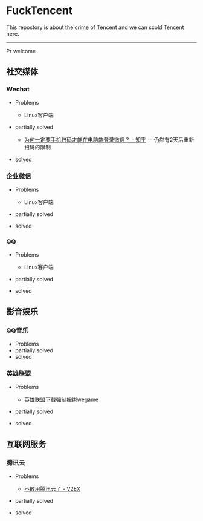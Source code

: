 # FuckTencent

This repostory is about the crime of Tencent and we can scold Tencent here.

---
Pr welcome

## 社交媒体

### Wechat

* Problems

  * Linux客户端

* partially solved

  * [为何一定要手机扫码才能在电脑端登录微信？ - 知乎](https://www.zhihu.com/question/270040312) -- 仍然有2天后重新扫码的限制

* solved

### 企业微信

* Problems

  * Linux客户端

* partially solved

* solved

### QQ

* Problems

  * Linux客户端

* partially solved
* solved

## 影音娱乐

### QQ音乐

* Problems
* partially solved
* solved

### 英雄联盟

* Problems

  * [英雄联盟下载强制捆绑wegame](https://www.bilibili.com/read/cv13739000)

* partially solved
* solved

## 互联网服务

### 腾讯云

* Problems

  * [不敢用腾讯云了 - V2EX](https://www.v2ex.com/t/842172)

* partially solved
* solved
